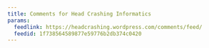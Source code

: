 ```yaml
---
title: Comments for Head Crashing Informatics
params:
  feedlink: https://headcrashing.wordpress.com/comments/feed/
  feedid: 1f738564589877e59776b2db374c0420
---
```


